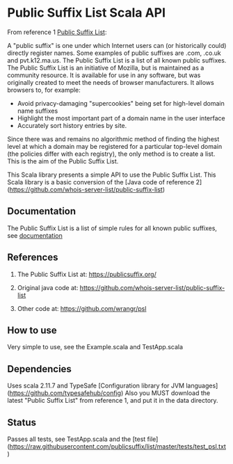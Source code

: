 # Public Suffix List Scala API

From reference 1 [Public Suffix List](https://publicsuffix.org/):

A "public suffix" is one under which Internet users can (or historically could) directly register names. 
Some examples of public suffixes are .com, .co.uk and pvt.k12.ma.us. 
The Public Suffix List is a list of all known public suffixes.
The Public Suffix List is an initiative of Mozilla, but is maintained as a community resource. 
It is available for use in any software, but was originally created to meet the needs of browser manufacturers. 
It allows browsers to, for example:

-  Avoid privacy-damaging "supercookies" being set for high-level domain name suffixes
-  Highlight the most important part of a domain name in the user interface
-  Accurately sort history entries by site.

Since there was and remains no algorithmic method of finding the highest level at which a domain 
may be registered for a particular top-level domain (the policies differ with each registry), 
the only method is to create a list. This is the aim of the Public Suffix List.

This Scala library presents a simple API to use the Public Suffix List. 
This Scala library is a basic conversion of the [Java code of reference 2] (https://github.com/whois-server-list/public-suffix-list)

## Documentation

The Public Suffix List is a list of simple rules for all known public suffixes, see [documentation](https://publicsuffix.org/)

## References

1) The Public Suffix List at: https://publicsuffix.org/

2) Original java code at: https://github.com/whois-server-list/public-suffix-list

3) Other code at: https://github.com/wrangr/psl

## How to use

Very simple to use, see the Example.scala and TestApp.scala

## Dependencies

Uses scala 2.11.7 and TypeSafe [Configuration library for JVM languages] (https://github.com/typesafehub/config)
Also you MUST download the latest "Public Suffix List" from reference 1, and put it in the data directory.

## Status

Passes all tests, see TestApp.scala and the [test file] (https://raw.githubusercontent.com/publicsuffix/list/master/tests/test_psl.txt)

